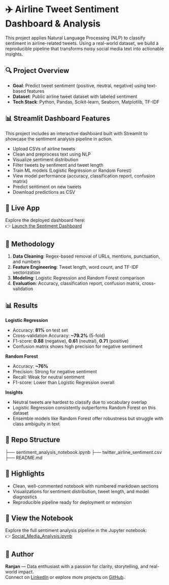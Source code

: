 # ✈️ Airline Tweet Sentiment Dashboard & Analysis

This project applies Natural Language Processing (NLP) to classify sentiment in airline-related tweets. Using a real-world dataset, we build a reproducible pipeline that transforms noisy social media text into actionable insights.

## 🔍 Project Overview

- **Goal**: Predict tweet sentiment (positive, neutral, negative) using text-based features  
- **Dataset**: Public airline tweet dataset with labeled sentiment  
- **Tech Stack**: Python, Pandas, Scikit-learn, Seaborn, Matplotlib, TF-IDF
  
## 📊 Streamlit Dashboard Features

This project includes an interactive dashboard built with Streamlit to showcase the sentiment analysis pipeline in action.

- Upload CSVs of airline tweets
- Clean and preprocess text using NLP
- Visualize sentiment distribution
- Filter tweets by sentiment and tweet length
- Train ML models (Logistic Regression or Random Forest)
- View model performance (accuracy, classification report, confusion matrix)
- Predict sentiment on new tweets
- Download predictions as CSV

## 🚀 Live App

Explore the deployed dashboard here:  
👉 [Launch the Sentiment Dashboard](https://share.streamlit.io/slayerranjan/social-media-sentiment-analysis/main/app.py)


## 🧪 Methodology

1. **Data Cleaning**: Regex-based removal of URLs, mentions, punctuation, and numbers  
2. **Feature Engineering**: Tweet length, word count, and TF-IDF vectorization  
3. **Modeling**: Logistic Regression and Random Forest comparison  
4. **Evaluation**: Accuracy, classification report, confusion matrix, cross-validation

📊 Results
---

**Logistic Regression**
- Accuracy: **81%** on test set  
- Cross-validation Accuracy: **~79.2%** (5-fold)  
- F1-score: **0.88** (negative), **0.61** (neutral), **0.71** (positive)  
- Confusion matrix shows high precision for negative sentiment

**Random Forest**
- Accuracy: **~76%**  
- Precision: Strong for negative sentiment  
- Recall: Weak for neutral sentiment  
- F1-score: Lower than Logistic Regression overall

**Insights**
- Neutral tweets are hardest to classify due to vocabulary overlap  
- Logistic Regression consistently outperforms Random Forest on this dataset  
- Ensemble models like Random Forest offer robustness but struggle with class ambiguity in text


## 📁 Repo Structure

├── sentiment_analysis_notebook.ipynb 
├── twitter_airline_sentiment.csv
├── README.md


## 🚀 Highlights

- Clean, well-commented notebook with numbered markdown sections  
- Visualizations for sentiment distribution, tweet length, and model diagnostics  
- Reproducible pipeline ready for deployment or extension

## 📓 View the Notebook

Explore the full sentiment analysis pipeline in the Jupyter notebook:  
👉 [Social_Media_Analysis.ipynb](https://github.com/slayerranjan/Social-media-sentiment-analysis/blob/main/Social_Media_Analysis.ipynb)



## 📌 Author

**Ranjan** — Data enthusiast with a passion for clarity, storytelling, and real-world impact.  
Connect on [LinkedIn](https://www.linkedin.com/in/ranjan-shettigar-b89808309) or explore more projects on [GitHub](https://github.com/slayerranjan).

